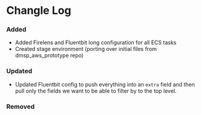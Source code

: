 # Changle Log

### Added
- Added Firelens and Fluentbit long configuration for all ECS tasks
- Created stage environment (porting over initial files from dmsp_aws_prototype repo) 

### Updated
- Updated Fluentbit config to push everything into an `extra` field and then pull only the fields we want to be able to filter by to the top level.

### Removed

